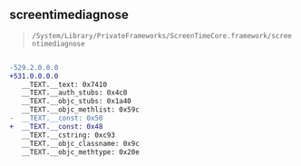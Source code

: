 ## screentimediagnose

> `/System/Library/PrivateFrameworks/ScreenTimeCore.framework/screentimediagnose`

```diff

-529.2.0.0.0
+531.0.0.0.0
   __TEXT.__text: 0x7410
   __TEXT.__auth_stubs: 0x4c0
   __TEXT.__objc_stubs: 0x1a40
   __TEXT.__objc_methlist: 0x59c
-  __TEXT.__const: 0x50
+  __TEXT.__const: 0x48
   __TEXT.__cstring: 0xc93
   __TEXT.__objc_classname: 0x9c
   __TEXT.__objc_methtype: 0x20e

```
